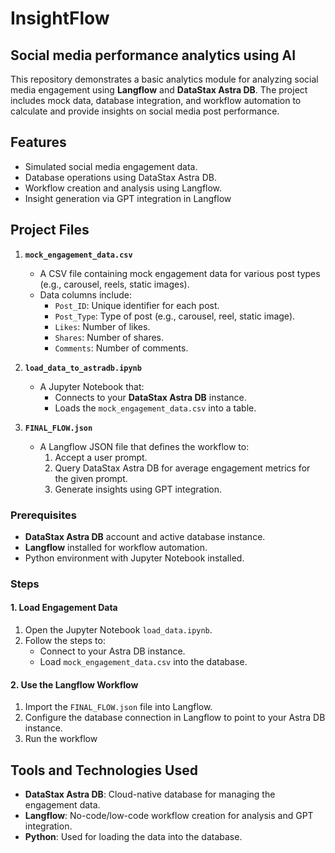 # InsightFlow

## Social media performance analytics using AI 

This repository demonstrates a basic analytics module for analyzing social media engagement using **Langflow** and **DataStax Astra DB**. The project includes mock data, database integration, and workflow automation to calculate and provide insights on social media post performance.  

## Features  
- Simulated social media engagement data.  
- Database operations using DataStax Astra DB.  
- Workflow creation and analysis using Langflow.  
- Insight generation via GPT integration in Langflow

## Project Files  

1. **`mock_engagement_data.csv`**  
   - A CSV file containing mock engagement data for various post types (e.g., carousel, reels, static images).  
   - Data columns include:
     - `Post_ID`: Unique identifier for each post.
     - `Post_Type`: Type of post (e.g., carousel, reel, static image).  
     - `Likes`: Number of likes.  
     - `Shares`: Number of shares.  
     - `Comments`: Number of comments.  

2. **`load_data_to_astradb.ipynb`**  
   - A Jupyter Notebook that:
     - Connects to your **DataStax Astra DB** instance.  
     - Loads the `mock_engagement_data.csv` into a table.    

3. **`FINAL_FLOW.json`**  
   - A Langflow JSON file that defines the workflow to:  
     1. Accept a user prompt. 
     2. Query DataStax Astra DB for average engagement metrics for the given prompt.  
     3. Generate insights using GPT integration.

### Prerequisites  
- **DataStax Astra DB** account and active database instance.  
- **Langflow** installed for workflow automation.  
- Python environment with Jupyter Notebook installed.  

### Steps  

#### 1. Load Engagement Data  
1. Open the Jupyter Notebook `load_data.ipynb`.  
2. Follow the steps to:  
   - Connect to your Astra DB instance.  
   - Load `mock_engagement_data.csv` into the database.  

#### 2. Use the Langflow Workflow  
1. Import the `FINAL_FLOW.json` file into Langflow.  
2. Configure the database connection in Langflow to point to your Astra DB instance.  
3. Run the workflow

## Tools and Technologies Used  
- **DataStax Astra DB**: Cloud-native database for managing the engagement data.  
- **Langflow**: No-code/low-code workflow creation for analysis and GPT integration.  
- **Python**: Used for loading the data into the database.

